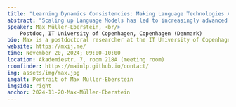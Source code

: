 ```yaml
---
title: "Learning Dynamics Consistencies: Making Language Technologies Accessible for All"
abstract: "Scaling up Language Models has led to increasingly advanced capabilities for those who can afford to train them. In order to enable community-tailored models for the rest of us, we will take a closer look at how and when LM's acquire their linguistic knowledge in the first place—from fundamental syntax and semantics up to higher-level pragmatic features, such as culture. By identifying consistencies in these learning dynamics, we highlight where training efficiency can be improved, and where we hit the limitations of current methods. Finally, we will demonstrate how a deeper understanding of learning dynamics can be applied to improving the accessibility of language technologies for underserved communities, in which collecting sufficient training data is physically impossible."
speaker: Max Müller-Eberstein, <br/>
    Postdoc, IT University of Copenhagen, Copenhagen (Denmark)
bio: Max is a postdoctoral researcher at the IT University of Copenhagen’s NLPnorth Lab and the Pioneer Centre for Artificial Intelligence, working under the guidance of Anna Rogers. His research focuses on identifying consistencies in how machines learn to enhance training efficiency, particularly for underserved communities. To this end, Max explores the learning dynamics of machine learning models across various languages and modalities. He completed his PhD on Quantifying Linguistic Variation under the supervision of Barbara Plank, Rob van der Goot, and Ivan Titov, focusing on improving the transferability of NLP models across languages and domains. Within MaiNLP and the broader academic community, Max is also known for his engaging presentations, visually appealing slides, and creative posters. So don’t miss out on his upcoming talk!
website: https://mxij.me/
time: November 20, 2024; 09:00–10:00
location: Akademiestr. 7, room 218A (meeting room)
roomfinder: https://mainlp.github.io/contact/
img: assets/img/max.jpg
imgalt: Portrait of Max Müller-Eberstein
imgside: right
anchor: 2024-11-20-Max-Müller-Eberstein
---
```

